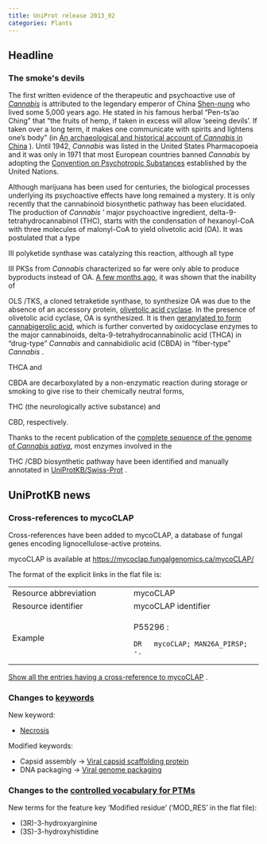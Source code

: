 ```yaml
---
title: UniProt release 2013_02
categories: Plants
---
```


## Headline

### The smoke's devils

The first written evidence of the therapeutic and psychoactive use of [*Cannabis*](http://www.uniprot.org/taxonomy/3483 "marijuana") is attributed to the legendary emperor of China [Shen-nung](http://en.wikipedia.org/wiki/Shennong) who lived some 5,000 years ago. He stated in his famous herbal “Pen-ts’ao Ching” that “the fruits of hemp, if taken in excess will allow ‘seeing devils’. If taken over a long term, it makes one communicate with spirits and lightens one’s body” (in [An archaeological and historical account of *Cannabis* in China](http://link.springer.com/article/10.1007%2FBF02862859?LI=true#page-1) ). Until 1942, *Cannabis* was listed in the United States Pharmacopoeia and it was only in 1971 that most European countries banned *Cannabis* by adopting the [Convention on Psychotropic Substances](http://www.unodc.org/pdf/convention_1971_en.pdf) established by the United Nations.

Although marijuana has been used for centuries, the biological processes underlying its psychoactive effects have long remained a mystery. It is only recently that the cannabinoid biosynthetic pathway has been elucidated. The production of *Cannabis* ’ major psychoactive ingredient, delta-9-tetrahydrocannabinol (THC), starts with the condensation of hexanoyl-CoA with three molecules of malonyl-CoA to yield olivetolic acid (OA). It was postulated that a type

III polyketide synthase was catalyzing this reaction, although all type

III PKSs from *Cannabis* characterized so far were only able to produce byproducts instead of OA. [A few months ago](http://www.ncbi.nlm.nih.gov/pubmed/22802619), it was shown that the inability of

OLS /TKS, a cloned tetraketide synthase, to synthesize OA was due to the absence of an accessory protein, [olivetolic acid cyclase](http://www.uniprot.org/uniprot/?query=I6WU39). In the presence of olivetolic acid cyclase, OA is synthesized. It is then [geranylated to form cannabigerolic acid](http://www.ncbi.nlm.nih.gov/core/lw/2.0/html/tileshop_pmc/tileshop_pmc_inline.html?title=Click%20on%20image%20to%20zoom&p=PMC3&id=3411943_pnas.1200330109fig01.jpg "CBGA"), which is further converted by oxidocyclase enzymes to the major cannabinoids, delta-9-tetrahydrocannabinolic acid (THCA) in “drug-type” *Cannabis* and cannabidiolic acid (CBDA) in “fiber-type” *Cannabis* .

THCA and

CBDA are decarboxylated by a non-enzymatic reaction during storage or smoking to give rise to their chemically neutral forms,

THC (the neurologically active substance) and

CBD, respectively.

Thanks to the recent publication of the [complete sequence of the genome of *Cannabis sativa*](http://www.ncbi.nlm.nih.gov/pubmed/22014239), most enzymes involved in the

THC /CBD biosynthetic pathway have been identified and manually annotated in [UniProtKB/Swiss-Prot](http://www.uniprot.org/uniprot/?query=Q8GTB6+OR+Q33DQ2+OR+A6P6V9+OR+B1Q2B6+OR+I6WU39) .

## UniProtKB news

### Cross-references to mycoCLAP

Cross-references have been added to mycoCLAP, a database of fungal genes encoding lignocellulose-active proteins.

mycoCLAP is available at <https://mycoclap.fungalgenomics.ca/mycoCLAP/>

The format of the explicit links in the flat file is:

<table><colgroup><col style="width: 48%" /><col style="width: 51%" /></colgroup><tbody><tr class="odd"><td>Resource abbreviation</td><td>mycoCLAP</td></tr><tr class="even"><td>Resource identifier</td><td>mycoCLAP identifier</td></tr><tr class="odd"><td>Example</td><td><p>P55296 :</p><pre><code>DR   mycoCLAP; MAN26A_PIRSP; -.</code></pre></td></tr></tbody></table>

[Show all the entries having a cross-reference to mycoCLAP](http://www.uniprot.org/uniprot/?query=database%3Amycoclap&sort=score) .

### Changes to [keywords](https://ftp.uniprot.org/pub/databases/uniprot/current_release/knowledgebase/complete/docs/keywlist)

New keyword:

-   [Necrosis](http://www.uniprot.org/keywords/KW-1210)

Modified keywords:

-   Capsid assembly -&gt; [Viral capsid scaffolding protein](http://www.uniprot.org/keywords/KW-0118)
-   DNA packaging -&gt; [Viral genome packaging](http://www.uniprot.org/keywords/KW-0231)

### Changes to the [controlled vocabulary for PTMs](https://ftp.uniprot.org/pub/databases/uniprot/current_release/knowledgebase/complete/docs/ptmlist)

New terms for the feature key ‘Modified residue’ (‘MOD\_RES’ in the flat file):

-   (3R)-3-hydroxyarginine
-   (3S)-3-hydroxyhistidine
